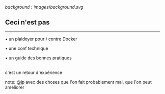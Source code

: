 $background:images/background.svg$
## Ceci n'est pas
---
<section>
  <p class="fragment fade-up">• un plaidoyer pour / contre Docker</p>
  <p class="fragment fade-up">• une conf technique</p>
  <p class="fragment fade-up">• un guide des bonnes pratiques</p>
  <p class="fragment fade-up"><br/>c'est un retour d'expérience</p>
</section>


note: @jp
avec des choses que l'on fait probablement mal, que l'on peut améliorer

